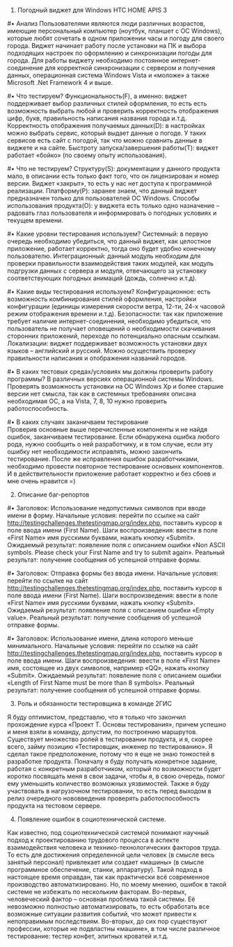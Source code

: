 1.	Погодный виджет для Windows HTC HOME APIS 3
	
#•	Анализ
Пользователями являются люди различных возрастов, имеющие персональный компьютер (ноутбук, планшет с ОС Windows), которые любят сочетать в одном приложении часы и погоду для своего города. Виджет начинает работу после установки на ПК и выбора подходящих настроек по оформлению и синхронизации погоды для города. Для работы виджету необходимо постоянное интернет-соединение для корректной синхронизации с сервером и получения данных, операционная система Windows Vista и «моложе» а также Microsoft .Net Framework 4 и выше.

#•	Что тестируем?
Функциональность(F), а именно: виджет поддерживает выбор различных стилей оформления, то есть есть возможность выбрать любой и проверить корректность отображения цифр, букв, правильность написания названия города и.т.д.
Корректность отображения получаемых данных(D): в настройках можно выбрать сервис, который выдает данные о погоде. У таких сервисов есть сайт с погодой, так что можно сравнить данные в виджете и на сайте.
Быстроту запуска/завершения работы(T): виджет работает «бойко» (по своему опыту использования).

#•	Что не тестируем?
Структуру(S): документации у данного продукта мало, в описании есть только факт того, что он лицензирован и номер версии. Виджет «закрыт», то есть у нас нет доступа к программной реализации.
Платформу(P): заранее знаем, что данный виджет предназначен только для пользователей ОС Windows.
Способы использования продукта(O): у виджета есть только одно назначение – радовать глаз пользователя и информировать о погодных условиях и текущем времени.

#•	Какие уровни тестирования используем?
Системный: в первую очередь необходимо убедиться, что данный виджет, как целостное приложение, работает корректно, тогда оно будет удобно конечному пользователю.
Интеграционный: данный модуль необходим для проверки правильности взаимодействия таких модулей, как модуль подгрузки данных с сервера и модуля, отвечающего за установку соответствующих погодных анимаций (дождь, солнечно и.т.д).

#•	Какие виды тестирования используем?
Конфигурационное: есть возможность комбинирования стилей оформления, настройки конфигурации (единицы измерения скорости ветра, 12-ти, 24-х часовой режим отображения времени и.т.д).
Безопасности: так как приложение требует наличие интернет-соединения, необходимо убедиться, что пользователь не получает оповещений о необходимости скачивания сторонних приложений, переходе по потенциально опасным ссылкам. 
Локализации: виджет поддерживает возможность установки двух языков – английский и русский. Можно осуществить проверку правильности написания и отображения названий городов.

#•	В каких тестовых средах/условиях мы должны проверить работу программы?
В различных версиях операционной системы Windows. Проверять возможность установки на OC Windows Xp и более старшие версии нет смысла, так как в системных требованиях описана необходимая ОС, а на Vista, 7, 8, 10 нужно проверить работоспособность.

#•	В каких случаях заканичваем тестирование	
Проверив основные выше перечисленные компоненты и не найдя ошибок, заканчиваем тестирование. Если обнаружена ошибка любого рода, нужно сообщить о ней разработчику, и в том случае, если эту ошибку нет необходимости исправлять, можно закончить тестирование. После же исправления ошибок разработчиками, необходимо провести повторное тестирование основынх компонентов. И в действительности приложение работает корректно и без сбоев и мне очень нравится =)

2.	Описание баг-репортов

#•	Заголовок: Использование недопустимых символов при вводе имени в форму.
Начальные условия: перейти по ссылке на сайт http://testingchallenges.thetestingmap.org/index.php, поставить курсор в поле ввода имени (First Name).
Шаги воспроизведения: ввести в поле «First Name» имя русскими буквами, нажать кнопку «Submit».
Ожидаемый результат: появление поля с описанием ошибки «Non ASCII symbols. Please check your First Name and try to submit again».
Реальный результат: получение сообщения об успешной отправке формы.

#•	Заголовок: Отправка формы без ввода имени.
Начальные условия: перейти по ссылке на сайт http://testingchallenges.thetestingmap.org/index.php, поставить курсор в поле ввода имени (First Name).
Шаги воспроизведения: ввести в поле «First Name» имя русскими буквами, нажать кнопку «Submit».
Ожидаемый результат: появление поля с описанием ошибки «Empty value».
Реальный результат: получение сообщения об успешной отправке формы.

#•	Заголовок: Использование имени, длина которого меньше минимального.
Начальные условия: перейти по ссылке на сайт http://testingchallenges.thetestingmap.org/index.php, поставить курсор в поле ввода имени.
Шаги воспроизведения: ввести в поле «First Name» имя, состоящее из двух символов, например «QQ», нажать кнопку «Submit».
Ожидаемый результат: появление поля с описанием ошибки «Length of First Name must be more than 8 symbols».
Реальный результат: получение сообщения об успешной отправке формы.

3.	Роль и обязанности тестировщика в команде 2ГИС

Я буду оптимистом, представлю, что я только что закончил прохождение курса «Проект Т. Основы тестирования», причем успешно и меня взяли в команду, допустим, по построению маршрутов. Существует множество ролей в тестировании продукта, и я, скорее всего, займу позицию «Тестировщик, инженер по тестированию». Я сделал такое предположение, потому что я еще не знаю тонкостей в разработке продукта. Поначалу я буду получать конкретное задание, работая с конкретным разработчиком, который по возможности будет коротко посвящать меня в свои задачи, чтобы я, в свою очередь, помог ему уменьшить количество возможных уязвимостей. Также я буду участвовать в нагрузочном тестировании, то есть перед выходом в релиз очередного нововведения проверять работоспособность продукта на тестовом сервере. 

4.	Появление ошибок в социотехнической системе.

Как известно, под социотехнической системой понимают научный подход к проектированию трудового процесса в аспекте взаимодействия человека и технико-технологических факторов труда. То есть для достижения определенной цели человек (в смысле весь занятый персонал) привлекает или создает «машины» (в смысле программное обеспечение, станки, аппаратуру). Такой подход в настоящее время оправдан, так как практически всё современное производство автоматизировано. Но, по моему мнению, ошибок в такой системе не избежать по нескольким факторам.
Во-первых, человеческий фактор – основная проблема такой системы. Её невозможно полностью автоматизировать, то есть обработать все возможные ситуации развития событий, что может привести к непоправимым последствиям.
Во-вторых, до сих пор существуют профессии, которые не подвластны «машине», в том числе различное тестирование: тестер конфет, элитных кроватей и.т.д.
